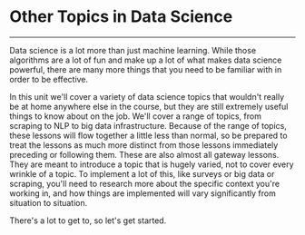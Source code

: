 # Other Topics in Data Science
---
Data science is a lot more than just machine learning. While those algorithms are a lot of fun and make up a lot of what makes data science powerful, there are many more things that you need to be familiar with in order to be effective.

In this unit we'll cover a variety of data science topics that wouldn't really be at home anywhere else in the course, but they are still extremely useful things to know about on the job. We'll cover a range of topics, from scraping to NLP to big data infrastructure. Because of the range of topics, these lessons will flow together a little less than normal, so be prepared to treat the lessons as much more distinct from those lessons immediately preceding or following them. These are also almost all gateway lessons. They are meant to introduce a topic that is hugely varied, not to cover every wrinkle of a topic. To implement a lot of this, like surveys or big data or scraping, you'll need to research more about the specific context you're working in, and how things are implemented will vary significantly from situation to situation.

There's a lot to get to, so let's get started.
